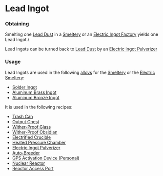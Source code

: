 # Lead Ingot

### Obtaining

Smelting one [Lead Dust](https://github.com/Slimefun/Slimefun4/wiki/Lead-Dust) in a [Smeltery](https://github.com/Slimefun/Slimefun4/wiki/Smeltery) or an [Electric Ingot Factory](https://github.com/Slimefun/Slimefun4/wiki/Electric-Ingot-Factory) yields one Lead Ingot.\


Lead Ingots can be turned back to [Lead Dust](https://github.com/Slimefun/Slimefun4/wiki/Lead-Dust) by an [Electric Ingot Pulverizer](https://github.com/Slimefun/Slimefun4/wiki/Electric-Ingot-Pulverizer)

### Usage

Lead Ingots are used in the following [alloys](https://github.com/Slimefun/Slimefun4/wiki/Ingots#Alloys) for the [Smeltery](https://github.com/Slimefun/Slimefun4/wiki/Smeltery) or the [Electric Smeltery](https://github.com/Slimefun/Slimefun4/wiki/Electric-Smeltery):

* [Solder Ingot](https://github.com/Slimefun/Slimefun4/wiki/Solder-Ingot)
* [Aluminum Brass Ingot](https://github.com/Slimefun/Slimefun4/wiki/Aluminum-Brass-Ingot)
* [Aluminum Bronze Ingot](https://github.com/Slimefun/Slimefun4/wiki/Aluminum-Bronze-Ingot)

It is used in the following recipes:

* [Trash Can](https://github.com/Slimefun/Slimefun4/wiki/Trash-Can)
* [Output Chest](https://github.com/Slimefun/Slimefun4/wiki/Output-Chest)
* [Wither-Proof Glass](https://github.com/Slimefun/Slimefun4/wiki/Wither-Proof-Blocks)
* [Wither-Proof Obsidian](https://github.com/Slimefun/Slimefun4/wiki/Wither-Proof-Blocks)
* [Electrified Crucible](https://github.com/Slimefun/Slimefun4/wiki/Electrified-Crucible)
* [Heated Pressure Chamber](https://github.com/Slimefun/Slimefun4/wiki/Heated-Pressure-Chamber)
* [Electric Ingot Pulverizer](https://github.com/Slimefun/Slimefun4/wiki/Electric-Ingot-Pulverizer)
* [Auto-Breeder](https://github.com/Slimefun/Slimefun4/wiki/Auto-Breeder)
* [GPS Activation Device (Personal)](https://github.com/Slimefun/Slimefun4/wiki/GPS-Activation-Device)
* [Nuclear Reactor](https://github.com/Slimefun/Slimefun4/wiki/Reactors)
* [Reactor Access Port](https://github.com/Slimefun/Slimefun4/wiki/Reactors)
